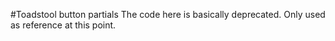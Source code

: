 #Toadstool button partials
The code here is basically deprecated. Only used as reference at this point. 